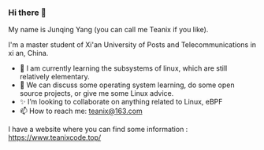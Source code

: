 ### Hi there 👋


My name is Junqing Yang (you can call me Teanix if you like).

I'm a master student of Xi'an University of Posts and Telecommunications in xi an, China.

- 🔭 I am currently learning the subsystems of linux, which are still relatively elementary. 
- 🌱 We can discuss some operating system learning, do some open source projects, or give me some Linux advice.
- ✨ I’m looking to collaborate on anything related to  Linux, eBPF
- 📫 How to reach me: teanix@163.com

I have a website where you can find some information :  https://www.teanixcode.top/

<!--
**Teanix/Teanix** is a ✨ _special_ ✨ repository because its `README.md` (this file) appears on your GitHub profile.

Here are some ideas to get you started:

- 🔭 I’m currently working on ...
- 🌱 I’m currently learning ...
- 👯 I’m looking to collaborate on ...
- 🤔 I’m looking for help with ...
- 💬 Ask me about ...
- 📫 How to reach me: ... 
- 😄 Pronouns: ...
- ⚡ Fun fact: ...
-->
